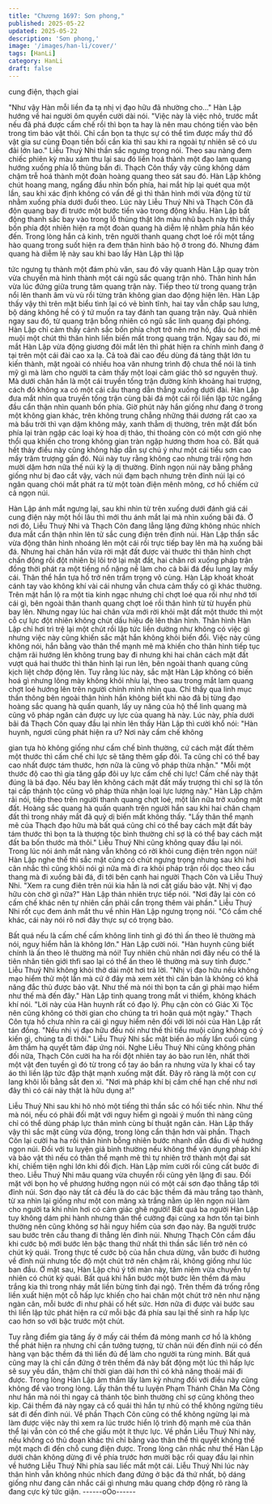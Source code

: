 ```yaml
---
title: "Chương 1697: Sơn phong,"
published: 2025-05-22
updated: 2025-05-22
description: 'Sơn phong,'
image: '/images/han-li/cover/'
tags: [HanLi]
category: HanLi
draft: false
---
```


cung điện, thạch giai

"Như vậy Hàn mỗi liền đa tạ nhị vị đạo hữu đã nhường cho..."
Hàn Lập hướng về hai người ôm quyền cười dài nói.
"Việc này là việc nhỏ, trước mắt nếu đã phá được cấm chế rồi thì
bọn ta hay là nên mau chóng tiến vào bên trong tìm bảo vật thôi.
Chỉ cần bọn ta thực sự có thể tìm được mấy thứ đồ vật gia sư
cùng Đoạn tiền bối cần kia thì sau khi ra ngoài tự nhiên sẽ có ưu
đãi lớn lao."
Liễu Thuý Nhi thần sắc ngưng trọng nói.
Theo sau nàng đem chiếc phiên kỳ màu xám thu lại sau đó liền
hoá thành một đạo lam quang hướng xuống phía lỗ thủng bắn đi.
Thạch Côn thấy vậy cũng không dám chậm trễ hoá thành một
đoàn hoàng quang theo sát sau đó.
Hàn Lập không chút hoang mang, ngẩng đầu nhìn bốn phía, hai
mắt híp lại quét qua một lần, sau khi xác định không có vấn đề gì
thì thân hình mới vừa động từ từ nhằm xuống phía dưới đuổi
theo.
Lúc này Liễu Thuý Nhi và Thạch Côn đã độn quang bay đi trước
một bước tiến vào trong động khẩu. Hàn Lập bất động thanh sắc
bay vào trong lỗ thủng thật lớn màu nhũ bạch này thì thấy bốn
phía đột nhiên hiện ra một đoàn quang hà diễm lệ nhằm phía hắn
kéo đến. Trong lòng hắn cả kinh, trên người thanh quang chợt loé
rồi một tầng hào quang trong suốt hiện ra đem thân hình bảo hộ ở
trong đó.
Nhưng đám quang hà diễm lệ này sau khi bao lấy Hàn Lập thì lập

tức ngưng tụ thành một đám phù văn, sau đó vây quanh Hàn Lập
quay tròn vừa chuyển mà hình thành một cái ngũ sắc quang trận
nhỏ. Thân hình hắn vừa lúc đứng giữa trung tâm quang trận này.
Tiếp theo từ trong quang trận nổi lên thanh âm vù vù rồi từng trân
không gian dao động hiện lên.
Hàn Lập thấy vậy thì trên mặt biểu tình lại có vẻ bình tĩnh, hai tay
vẫn chắp sau lưng, bộ dáng không hề có ý tứ muốn ra tay đánh
tan quang trận này. Quả nhiên ngay sau đó, từ quang trận bỗng
nhiên có ngũ sắc linh quang đại phóng. Hàn Lập chỉ cảm thấy
cảnh sắc bốn phía chợt trở nên mơ hồ, đầu óc hơi mê muội một
chút thì thân hình liền biến mất trong quang trận.
Ngay sau đó, mi mắt Hàn Lập vừa động giương đôi mắt lên thì
phát hiện ra chính mình đang ở tại trên một cái đài cao xa lạ. Cả
toà đài cao đều dùng đá tảng thật lớn tu kiến thành, mặt ngoài có
nhiều hoa văn nhưng trình độ chưa thể nói là tinh mỹ gì mà làm
cho người ta cảm thấy một loại cảm giác thô sơ nguyên thuỷ.
Mà dưới chân hắn là một cái truyền tống trận đường kính khoảng
hai trượng, cách đó không xa có một cái cầu thang dẫn thẳng
xuống dưới đài. Hàn Lập đưa mắt nhìn qua truyền tống trận cùng
bãi đá một cái rồi liền lập tức ngẩng đầu cẩn thận nhìn quanh bốn
phía.
Giờ phút này hắn giống như đang ở trong một không gian khác,
trên không trung chẳng những thái dương rất cao xa mà bầu trời
thì vạn dặm không mây, xanh thẳm dị thường, trên mặt đất bốn
phía lại tràn ngập các loại kỳ hoa dị thảo, thi thoảng còn có một
cơn gió nhẹ thổi qua khiến cho trong không gian tràn ngập hương
thơm hoa cỏ.
Bất quá hết thảy điều này cũng không hấp dẫn sự chú ý như một
cái tiểu sơn cao mấy trăm trượng gần đó. Núi này tuy rằng không
cao nhưng trải rộng hơn mười dặm hơn nữa thế núi kỳ lạ dị
thường. Đỉnh ngọn núi này bằng phẳng giống như bị đao cắt vậy,
vách núi đạm bạch nhưng trên đỉnh núi lại có ngân quang chói
mắt phát ra từ một toàn điện mênh mông, cơ hồ chiếm cứ cả
ngọn núi.

Hàn Lập ánh mắt ngưng lại, sau khi nhìn từ trên xuống dưới đánh
giá cái cung điện này một hồi lâu thì mới thu ánh mắt lại mà nhìn
xuống bãi đá. Ở nơi đó, Liễu Thuý Nhi và Thạch Côn đang lẳng
lặng đứng không nhúc nhích đưa mắt cẩn thận nhìn lên tử sắc
cung điện trên đỉnh núi.
Hàn Lập thần sắc vừa động thân hình nhoáng lên một cái rồi trực
tiếp bay lên mà hạ xuống bãi đá. Nhưng hai chân hắn vừa rời mặt
đất được vài thước thì thân hình chợt chấn động rồi đột nhiên bị
lôi trở lại mặt đất, hai chân rơi xuống pháp trận đồng thời phát ra
một tiếng nổ nặng nề làm cho cả bãi đá đều lung lay mấy cái.
Thân thể hắn tựa hồ trở nên trầm trọng vô cùng.
Hàn Lập khoát khoát cánh tay vào không khí vài cái nhưng vẫn
chưa cảm thấy có gì khác thường. Trên mặt hắn lộ ra một tia kinh
ngạc nhưng chỉ chợt loé qua rồi như nhớ tới cái gì, bên ngoài
thân thanh quang chợt loé rồi thân hình từ từ huyền phù bay lên.
Nhưng ngay lúc hai chân vừa mới rời khỏi mặt đất một thước thì
một cỗ cự lực đột nhiên không chút dấu hiệu đè lên thân hình.
Thân hình Hàn Lập chỉ hơi trì trệ lại một chút rồi lập tức liền
dường như không có việc gì nhưng việc này cũng khiến sắc mặt
hắn không khỏi biến đổi. Việc này cũng không nói, hắn bằng vào
thân thể mạnh mẽ mà khiến cho thân hình tiếp tục chậm rãi
hướng lên không trung bay đi nhưng khi hai chân cách mặt đất
vượt quá hai thước thì thân hình lại run lên, bên ngoài thanh
quang cũng kịch liệt chớp động lên.
Tuy rằng lúc này, sắc mặt Hàn Lập không có biến hoá gì nhưng
lông mày không khỏi nhíu lại, theo sau trong mắt lam quang chợt
loé hướng lên trên người chính mình nhìn qua. Chỉ thấy qua linh
mục thần thông bên ngoài thân hình hắn không biết khi nào đã bị
từng đạo hoàng sắc quang hà quấn quanh, lấy uy năng của hộ
thể linh quang mà cũng vô pháp ngăn cản được uy lực của quang
hà này.
Lúc này, phía dưới bãi đá Thạch Côn quay đầu lại nhìn lên thấy
Hàn Lập thì cười khổ nói:
"Hàn huynh, ngươi cũng phát hiện ra ư? Nơi này cấm chế không

gian tựa hò không giống như cấm chế bình thường, cứ cách mặt
đất thêm một thước thì cấm chế chi lực sẽ tăng thêm gấp đôi. Ta
cũng chỉ có thể bay cao nhất được tám thước, hơn nữa là cũng vô
pháp thừa nhận."
"Mỗi một thước độ cao thì gia tăng gấp đôi uy lực cấm chế chi lực!
Cấm chế này thật đúng là bá đạo. Nếu bay lên không cách mặt
đất mấy trượng thì chỉ sợ là tồn tại cấp thánh tộc cũng vô pháp
thừa nhận loại lực lượng này."
Hàn Lập chậm rãi nói, tiếp theo trên người thanh quang chợt loé,
một lần nữa trở xuống mặt đất. Hoàng sắc quang hà quấn quanh
trên người hắn sau khi hai chân chạm đất thì trong nháy mắt đã
quỷ dị biến mất không thấy.
"Lấy thân thể mạnh mẽ của Thạch đạo hữu mà bất quá cũng chỉ
có thể bay cách mặt đất bảy tám thước thì bọn ta là thượng tộc
bình thường chỉ sợ là có thể bay cách mặt đất ba bốn thước mà
thôi."
Liễu Thuý Nhi cũng không quay đầu lại nói. Trong lúc nói ánh mắt
nàng vẫn không có rời khỏi cung điện trên ngọn núi!
Hàn Lập nghe thế thì sắc mặt cũng có chút ngưng trọng nhưng
sau khi hơi cân nhắc thì cũng khôi nói gì nữa mà đi ra khỏi pháp
trận rồi dọc theo cầu thang mà đi xuống bãi đá, đi tới bên cạnh
hai người Thạch Côn và Liễu Thuý Nhi.
"Xem ra cung điên trên núi kia hẳn là nơi cất giấu bảo vật. Nhị vị
đạo hữu còn chờ gì nữa?"
Hàn Lập thản nhiên trực tiếp nói.
"Nơi đây lại còn có cấm chế khác nên tự nhiên cần phải cẩn trọng
thêm vài phần."
Liễu Thuý Nhi rốt cục đem ánh mắt thu về nhìn Hàn Lập ngưng
trọng nói.
"Có cấm chế khác, cái này nói rõ nơi đây thực sự có trọng bảo.

Bất quá nếu là cấm chế cấm không linh tinh gì đó thì ấn theo lẽ
thường mà nói, nguy hiểm hẳn là không lớn."
Hàn Lập cười nói.
"Hàn huynh cũng biết chính là ấn theo lẽ thường mà nói! Tuy
nhiên chủ nhân nơi đây nếu có thể là tiên nhân tiên giới thfi sao lại
có thể ấn theo lẽ thường mà suy tính được."
Liễu Thuý Nhi không khỏi thở dài một hơi trả lời.
"Nhị vị đạo hữu nếu không mạo hiểm thử một lần mà cứ ở đây mà
xem xét thì căn bản là không có khả năng đắc thủ được bảo vật.
Như thế mà nói thì bọn ta cần gì phải mạo hiểm như thế mà đến
đây."
Hàn Lập tinh quang trong mắt vi thiểm, không khách khí nói.
"Lời này của Hàn huynh rất có đạo lý. Phụ cận còn có Giác Xi Tộc
nên cũng không có thời gian cho chúng ta trì hoãn quá một ngày."
Thạch Côn tựa hồ chưa nhìn ra cái gì nguy hiểm nên đối với lời
nói của Hàn Lập rất tán đồng.
"Nếu nhị vị đạo hữu đều nói như thế thì tiểu muội cũng không có ý
kiến gì, chúng ta đi thôi."
Liễu Thuý Nhi sắc mặt biến ảo mấy lần cuối cùng âm thầm hạ
quyết tâm đáp ứng nói.
Nghe Liễu Thuý Nhi cũng không phản đối nữa, Thạch Côn cười
ha ha rồi đột nhiên tay áo bào run lên, nhất thời một vật đen tuyền
gì đó từ trong cổ tay áo bắn ra nhưng vừa ly khai cổ tay áo thì liền
lập tức đập thật mạnh xuống mặt đất.
Đây rõ ràng là một con cự lang khôi lỗi bằng sắt đen xì.
"Nơi mà pháp khí bị cấm chế hạn chế như nơi đây thì có cái này
thật là hữu dụng a!"

Liễu Thuý Nhi sau khi hô nhỏ một tiếng thì thần sắc có hối tiếc
nhìn. Như thế mà nói, nếu có phải đối mặt với nguy hiểm gì ngoài
ý muốn thì nàng cũng chỉ có thể dùng pháp lực thân mình cùng bí
thuật ngăn cản.
Hàn Lập thấy vậy thì sắc mặt cũng vừa động, trong lòng cẩn thận
hơn vài phần. Thạch Côn lại cười ha ha rồi thân hình bỗng nhiên
bước nhanh dẫn đầu đi về hướng ngọn núi.
Đối với tu luyện giả bình thường nếu không thể vận dụng pháp
khí và bảo vật thì nếu có thân thể mạnh mẽ thì tự nhiên trở thành
một đại sát khí, chiếm tiện nghi lớn khi đối địch. Hàn Lập mỉm
cười rồi cũng cất bước đi theo. Liễu Thuý Nhi mâu quang vừa
chuyển rồi cũng yên lặng đi sau.
Đối mặt với bọn họ về phương hướng ngọn núi có một cái sơn
đạo thẳng tắp tới đỉnh núi. Sơn đạo này tất cả đều là do các bậc
thềm đá màu trắng tạo thành, từ xa nhìn lại giống như một con
mãng xà trắng nằm úp lên ngọn núi làm cho người ta khi nhìn hơi
có cảm giác ghê người!
Bất quá ba người Hàn Lập tuy không dám phi hành nhưng thân
thể cường đại cũng xa hơn tồn tại bình thường nên cũng không
sợ hãi nguy hiểm của sơn đạo này. Ba người trước sau bước trên
cầu thang đi thẳng lên đỉnh núi.
Nhưng Thạch Côn cầm đầu khi cước bộ mới bước lên bậc thang
thứ nhất thì thần sắc liền trở nên có chút kỳ quái. Trong thực tế
cước bộ của hắn chưa dừng, vẫn bước đi hướng về đỉnh núi
nhưng tốc độ một chút trở nên chậm rãi, không giống như lúc ban
đầu.
Ở mặt sau, Hàn Lập chú ý tới màn này, tâm niệm vừa chuyển tự
nhiên có chút kỳ quái. Bất quá khi hắn bước một bước lên thềm
đá màu trắng kia thì trong nháy mắt liền bừng tỉnh đại ngộ. Trên
thềm đá trống rỗng liền xuất hiện một cỗ hấp lực khiến cho hai
chân một chút trở nên như nặng ngàn cân, mỗi bước đi như phải
cố hết sức. Hơn nữa đi được vài bước sau thì liền lập tức phát
hiện ra cứ mỗi bậc đá phía sau lại thế sinh ra hấp lực cao hơn so
với bậc trước một chút.

Tuy rằng điểm gia tăng ấy ở mấy cái thềm đá mỏng manh cơ hồ
là không thể phát hiện ra nhưng chỉ cần tưởng tượng, từ chân núi
đến đỉnh núi có đến hàng vạn bậc thềm đá thì liền đủ để làm cho
người ta rùng minh.
Bất quá cũng may là chỉ cần đứng ở trên thềm đá này bất động
một lúc thì hấp lực sẽ suy yếu dần, thậm chí thời gian dài hơn thì
có khả năng thoải mái đi được. Trong lòng Hàn Lập âm thầm lấy
làm kỳ nhưng đối với điều này cũng không để vào trong lòng. Lấy
thân thể tu luyện Phạm Thánh Chân Ma Công như hắn mà nói thì
ngay cả thánh tộc bình thường chỉ sợ cũng không theo kịp.
Cái thềm đá này ngay cả cổ quái thì hắn tự nhủ có thể không
ngừng tiêu sát đi đến đỉnh núi. Về phần Thạch Côn cũng có thể
không ngừng lại mà làm được việc này thì xem ra lúc trước hiển
lộ trình độ mạnh mẽ của thân thể lại vẫn còn có thể che giấu một
ít thực lực.
Về phần Liễu Thuý Nhi này, nếu không có thủ đoạn khác thì chỉ
bằng vào thân thể thì quyết không thể một mạch đi đến chỗ cung
điện được. Trong lòng cân nhắc như thế Hàn Lập dưới chân
không dừng đi về phía trước hơn mười bậc rồi quay đầu lại nhìn
về hướng Liễu Thuý Nhi phía sau liếc mắt một cái.
Liễu Thuý Nhi lúc này thân hình vẫn không nhúc nhích đang đứng
ở bậc đá thứ nhất, bộ dáng giống như đang cân nhắc cái gì
nhưng mâu quang chớp động rõ ràng là đang cực kỳ tức giận.
------oOo------
